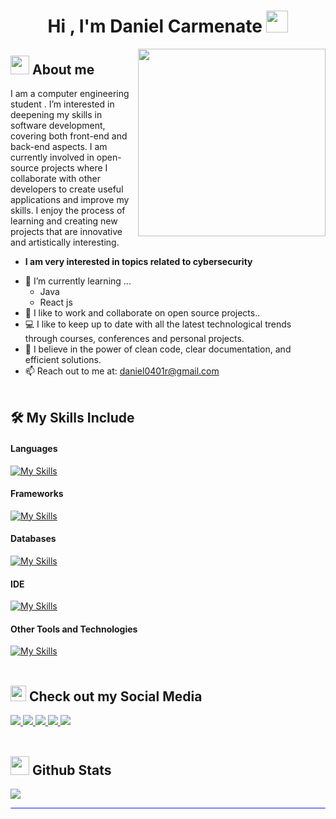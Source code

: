<h1 align="center">Hi , I'm Daniel Carmenate <img src="https://media.giphy.com/media/hvRJCLFzcasrR4ia7z/giphy.gif" width="35"></h1>



<picture> <img align="right" src="https://media.giphy.com/media/SWoSkN6DxTszqIKEqv/giphy.gif" width = 300px></picture>
## <picture><img src = "https://github.com/7oSkaaa/7oSkaaa/blob/main/Images/about_me.gif?raw=true" width = 30px></picture> About me

I am a computer engineering student . I’m interested in deepening my skills in software development, covering both front-end and back-end aspects. I am currently involved in open-source projects where I collaborate with other developers to create useful applications and improve my skills. I enjoy the process of learning and creating new projects that are innovative and artistically interesting.
* **I am very interested in topics related to cybersecurity**
- 🌱 I’m currently learning ...
  - Java
  - React js
- 👫 I like to work and collaborate on open source projects..
- 💻 I like to keep up to date with all the latest technological trends through courses, conferences and personal projects.
- 🔐 I believe in the power of clean code, clear documentation, and efficient solutions.
- 📫 Reach out to me at: <a href="bhargavi.kurukunda@students.iiit.ac.in">daniel0401r@gmail.com</a><br><br>

## 🛠️ My Skills Include

<h4> Languages </h4>

  [![My Skills](https://skillicons.dev/icons?i=html,css,js,python,cpp,cs)](https://skillicons.dev)

<h4> Frameworks </h4>

[![My Skills](https://skillicons.dev/icons?i=django,dotnet)](https://skillicons.dev)

<h4> Databases </h4>

[![My Skills](https://skillicons.dev/icons?i=postgres)](https://skillicons.dev)

<h4> IDE </h4>

[![My Skills](https://skillicons.dev/icons?i=vscode)](https://skillicons.dev)

<h4> Other Tools and Technologies </h4>

[![My Skills](https://skillicons.dev/icons?i=linux,debian,kali)](https://skillicons.dev)<br><br>



## <img src="https://github.com/JayantGoel001/JayantGoel001/blob/master/GIF/Handshake.gif" height="25px"> Check out my Social Media
 

<a href= "https://www.instagram.com/glitchy_dan/">
    <img src="https://img.shields.io/badge/Instagram-%23E4405F.svg?style=for-the-badge&logo=Instagram&logoColor=white">
</a>

<a href= "t.me/glitchy_dani">
    <img src="https://img.shields.io/badge/Telegram-2CA5E0?style=for-the-badge&logo=telegram&logoColor=white">
</a>

<a href= "wa.me/+5356144780">
    <img src="https://img.shields.io/badge/WhatsApp-25D366?style=for-the-badge&logo=whatsapp&logoColor=white">
</a>

<a href= "signal.me/+14046091388">
    <img src="https://img.shields.io/badge/Signal-%23039BE5.svg?style=for-the-badge&logo=Signal&logoColor=white">
</a>

<a href= "https://x.com/dani_26Cr">
    <img src="https://img.shields.io/badge/X-%23000000.svg?style=for-the-badge&logo=X&logoColor=white">
</a><br><br>


## <picture> <img src = "https://github.com/7oSkaaa/7oSkaaa/blob/main/Images/Statistics.gif?raw=true" width = 30px>  </picture> Github Stats
<img align="center" src = "https://github-readme-stats.vercel.app/api?username=danielcarmenate&&show_icons=true&title_color=02D752&icon_color=bb2acf&text_color=b3b3ff&bg_color=0,000000,130F40">
<hr style="height:2px;border-width:1;border-radius: 5px;color:gray;background-color:#8080ff">





